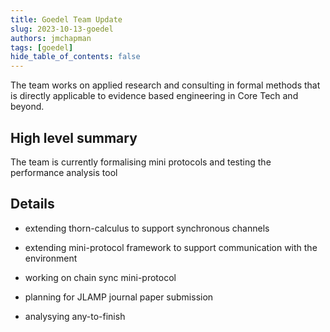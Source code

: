 ```yaml
---
title: Goedel Team Update
slug: 2023-10-13-goedel
authors: jmchapman
tags: [goedel]
hide_table_of_contents: false
---
```


The team works on applied research and consulting in formal methods
that is directly applicable to evidence based engineering in Core Tech
and beyond.

## High level summary

The team is currently formalising mini protocols and testing the
performance analysis tool

## Details

* extending thorn-calculus to support synchronous channels

* extending mini-protocol framework to support communication with the
  environment

* working on chain sync mini-protocol

* planning for JLAMP journal paper submission

* analysying any-to-finish